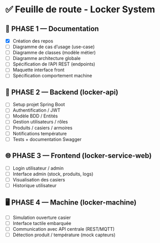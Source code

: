 # ✅ Feuille de route - Locker System

## 📌 PHASE 1 — Documentation
- [x] Création des repos
- [ ] Diagramme de cas d’usage (use-case)
- [ ] Diagramme de classes (modèle métier)
- [ ] Diagramme architecture globale
- [ ] Spécification de l’API REST (endpoints)
- [ ] Maquette interface front
- [ ] Spécification comportement machine

## 🔧 PHASE 2 — Backend (locker-api)
- [ ] Setup projet Spring Boot
- [ ] Authentification / JWT
- [ ] Modèle BDD / Entités
- [ ] Gestion utilisateurs / rôles
- [ ] Produits / casiers / armoires
- [ ] Notifications température
- [ ] Tests + documentation Swagger

## 🌐 PHASE 3 — Frontend (locker-service-web)
- [ ] Login utilisateur / admin
- [ ] Interface admin (stock, produits, logs)
- [ ] Visualisation des casiers
- [ ] Historique utilisateur

## 🖥️ PHASE 4 — Machine (locker-machine)
- [ ] Simulation ouverture casier
- [ ] Interface tactile embarquée
- [ ] Communication avec API centrale (REST/MQTT)
- [ ] Détection produit / température (mock capteurs)
